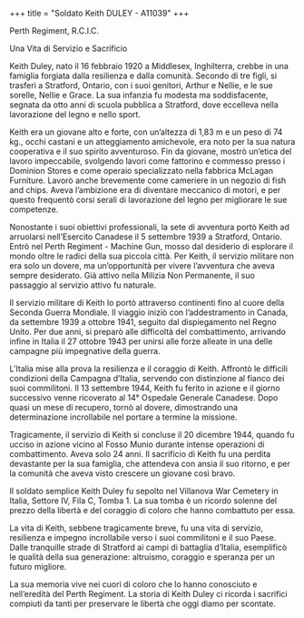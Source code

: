 +++
title = "Soldato Keith DULEY - A11039"
+++

Perth Regiment, R.C.I.C.

Una Vita di Servizio e Sacrificio

Keith Duley, nato il 16 febbraio 1920 a Middlesex, Inghilterra, crebbe in una famiglia forgiata dalla resilienza e dalla comunità. Secondo di tre figli, si trasferì a Stratford, Ontario, con i suoi genitori, Arthur e Nellie, e le sue sorelle, Nellie e Grace. La sua infanzia fu modesta ma soddisfacente, segnata da otto anni di scuola pubblica a Stratford, dove eccelleva nella lavorazione del legno e nello sport.

Keith era un giovane alto e forte, con un’altezza di 1,83 m e un peso di 74 kg., occhi castani e un atteggiamento amichevole, era noto per la sua natura cooperativa e il suo spirito avventuroso. Fin da giovane, mostrò un’etica del lavoro impeccabile, svolgendo lavori come fattorino e commesso presso i Dominion Stores e come operaio specializzato nella fabbrica McLagan Furniture. Lavorò anche brevemente come cameriere in un negozio di fish and chips. Aveva l’ambizione era di diventare meccanico di motori, e per questo frequentò corsi serali di lavorazione del legno per migliorare le sue competenze.

Nonostante i suoi obiettivi professionali, la sete di avventura portò Keith ad arruolarsi nell’Esercito Canadese il 5 settembre 1939 a Stratford, Ontario. 
Entrò nel Perth Regiment - Machine Gun, mosso dal desiderio di esplorare il mondo oltre le radici della sua piccola città. Per Keith, il servizio militare non era solo un dovere, ma un’opportunità per vivere l’avventura che aveva sempre desiderato. Già attivo nella Milizia Non Permanente, il suo passaggio al servizio attivo fu naturale.

Il servizio militare di Keith lo portò attraverso continenti fino al cuore della Seconda Guerra Mondiale. Il viaggio iniziò con l’addestramento in Canada, da settembre 1939 a ottobre 1941, seguito dal dispiegamento nel Regno Unito. Per due anni, si preparò alle difficoltà del combattimento, arrivando infine in Italia il 27 ottobre 1943 per unirsi alle forze alleate in una delle campagne più impegnative della guerra.

L’Italia mise alla prova la resilienza e il coraggio di Keith. Affrontò le difficili condizioni della Campagna d’Italia, servendo con distinzione al fianco dei suoi commilitoni. 
Il 13 settembre 1944, Keith fu ferito in azione e il giorno successivo venne ricoverato al 14° Ospedale Generale Canadese. Dopo quasi un mese di recupero, tornò al dovere, dimostrando una determinazione incrollabile nel portare a termine la missione.

Tragicamente, il servizio di Keith si concluse il 20 dicembre 1944, quando fu ucciso in azione vicino al Fosso Munio durante intense operazioni di combattimento. Aveva solo 24 anni. 
Il sacrificio di Keith fu una perdita devastante per la sua famiglia, che attendeva con ansia il suo ritorno, e per la comunità che aveva visto crescere un giovane così bravo.

Il soldato semplice Keith Duley fu sepolto nel Villanova War Cemetery in Italia, Settore IV, Fila C, Tomba 1. La sua tomba è un ricordo solenne del prezzo della libertà e del coraggio di coloro che hanno combattuto per essa.

La vita di Keith, sebbene tragicamente breve, fu una vita di servizio, resilienza e impegno incrollabile verso i suoi commilitoni e il suo Paese. Dalle tranquille strade di Stratford ai campi di battaglia d’Italia, esemplificò le qualità della sua generazione: altruismo, coraggio e speranza per un futuro migliore.

La sua memoria vive nei cuori di coloro che lo hanno conosciuto e nell’eredità del Perth Regiment. 
La storia di Keith Duley ci ricorda i sacrifici compiuti da tanti per preservare le libertà che oggi diamo per scontate.
